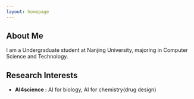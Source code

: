 ```yaml
---
layout: homepage
---
```


## About Me

I am a Undergraduate student at Nanjing University, majoring in Computer Science and Technology.

## Research Interests

- **AI4science :** AI for biology, AI for chemistry(drug design)
<!-- - **Machine Learning:** meta-learning, incremental learning, transfer learning -->

<!-- ## News

- TBA -->


<!-- - **[Feb. 2020]** Our paper about incremental learning is accepted to CVPR 2020.
- **[Feb. 2020]** We will host the ACM Multimedia Asia 2020 conference in Singapore!
- **[Sept. 2019]** Our paper about few-shot learning is accepted to NeurIPS 2019.
- **[Mar. 2019]** Our paper about few-shot learning is accepted to CVPR 2019.

{% include_relative _includes/publications.md %}

{% include_relative _includes/services.md %} -->
